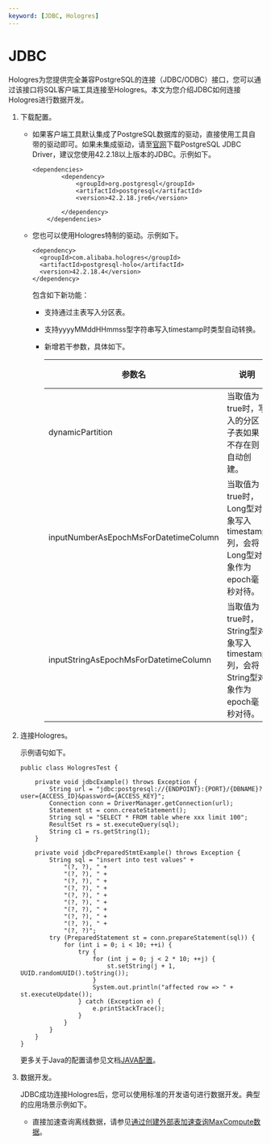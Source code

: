 ```yaml
---
keyword: [JDBC, Hologres]
---
```


# JDBC

Hologres为您提供完全兼容PostgreSQL的连接（JDBC/ODBC）接口，您可以通过该接口将SQL客户端工具连接至Hologres。本文为您介绍JDBC如何连接Hologres进行数据开发。

1.  下载配置。

    -   如果客户端工具默认集成了PostgreSQL数据库的驱动，直接使用工具自带的驱动即可。如果未集成驱动，请至[官网](https://mvnrepository.com/artifact/org.postgresql/postgresql)下载PostgreSQL JDBC Driver，建议您使用42.2.18以上版本的JDBC。示例如下。

        ```
        <dependencies>
                <dependency>
                    <groupId>org.postgresql</groupId>
                    <artifactId>postgresql</artifactId>
                    <version>42.2.18.jre6</version> 
                                                     
                </dependency>
            </dependencies>
        ```

    -   您也可以使用Hologres特制的驱动。示例如下。

        ```
        <dependency>
          <groupId>com.alibaba.hologres</groupId>
          <artifactId>postgresql-holo</artifactId>
          <version>42.2.18.4</version>
        </dependency>
        ```

        包含如下新功能：

        -   支持通过主表写入分区表。
        -   支持yyyyMMddHHmmss型字符串写入timestamp时类型自动转换。
        -   新增若干参数，具体如下。

            |参数名|说明|默认值|
            |---|--|---|
            |dynamicPartition|当取值为true时，写入的分区子表如果不存在则自动创建。|false|
            |inputNumberAsEpochMsForDatetimeColumn|当取值为true时，Long型对象写入timestamp列，会将Long型对象作为epoch毫秒对待。|false|
            |inputStringAsEpochMsForDatetimeColumn|当取值为true时，String型对象写入 timestamp列，会将String型对象作为epoch毫秒对待。|false|

2.  连接Hologres。

    示例语句如下。

    ```
    public class HologresTest {
    
        private void jdbcExample() throws Exception {
            String url = "jdbc:postgresql://{ENDPOINT}:{PORT}/{DBNAME}?user={ACCESS_ID}&password={ACCESS_KEY}";
            Connection conn = DriverManager.getConnection(url);
            Statement st = conn.createStatement();
            String sql = "SELECT * FROM table where xxx limit 100";
            ResultSet rs = st.executeQuery(sql);
            String c1 = rs.getString(1);
        }
        
        private void jdbcPreparedStmtExample() throws Exception {
            String sql = "insert into test values" +
                "(?, ?), " +
                "(?, ?), " +
                "(?, ?), " +
                "(?, ?), " +
                "(?, ?), " +
                "(?, ?), " +
                "(?, ?), " +
                "(?, ?), " +
                "(?, ?), " +
                "(?, ?)";
            try (PreparedStatement st = conn.prepareStatement(sql)) {
                for (int i = 0; i < 10; ++i) {
                    try {
                        for (int j = 0; j < 2 * 10; ++j) {
                            st.setString(j + 1, UUID.randomUUID().toString());
                        }
                        System.out.println("affected row => " + st.executeUpdate());
                    } catch (Exception e) {
                        e.printStackTrace();
                    }
                }
            }
        }
    }
    ```

    更多关于Java的配置请参见文档[JAVA配置](https://javaconceptoftheday.com/difference-between-executequery-executeupdate-execute-in-jdbc/)。

3.  数据开发。

    JDBC成功连接Hologres后，您可以使用标准的开发语句进行数据开发。典型的应用场景示例如下。

    -   直接加速查询离线数据，请参见[通过创建外部表加速查询MaxCompute数据](/intl.zh-CN/数据接入/离线同步/MaxCompute/通过创建外部表加速查询MaxCompute数据.md)。

